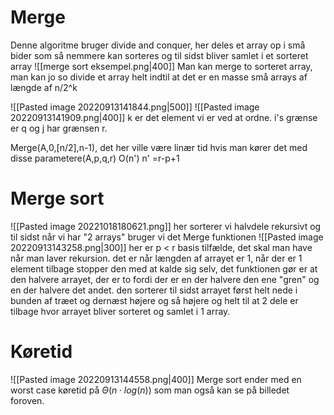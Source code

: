# Merge
Denne algoritme bruger divide and conquer, her deles et array op i små bider som så nemmere kan sorteres og til sidst bliver samlet i et sorteret array 
![[merge sort eksempel.png|400]]
Man kan merge to sorteret array, man kan jo so divide et array helt indtil at det er en masse små arrays af længde af n/2^k

![[Pasted image 20220913141844.png|500]]
![[Pasted image 20220913141909.png|400]]
k er det element vi er ved at ordne.
i's grænse er q og j har grænsen r.

Merge(A,0,[n/2],n-1), det her ville være linær tid
hvis man kører det med disse parametere(A,p,q,r) O(n') n' =r-p+1
# Merge sort
![[Pasted image 20221018180621.png]]
her sorterer vi halvdele rekursivt og til sidst når vi har "2 arrays" bruger vi det Merge funktionen
![[Pasted image 20220913143258.png|300]]
her er p < r basis tilfælde, det skal man have når man laver rekursion.  det er når længden af arrayet er 1, når der er 1 element tilbage stopper den med at kalde sig selv, det funktionen gør er at den halvere arrayet, der er to fordi der er en der halvere den ene "gren" og en der halvere det andet. den sorterer til sidst arrayet først helt nede i bunden af træet og dernæst højere og så højere og helt til at 2 dele er tilbage hvor arrayet bliver sorteret og samlet i 1 array.

# Køretid
![[Pasted image 20220913144558.png|400]]
Merge sort ender med en worst case køretid på $\Theta(n \cdot log (n))$ som man også kan se på billedet foroven. 
